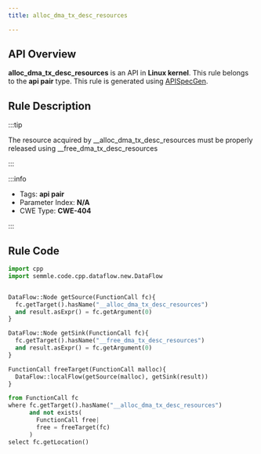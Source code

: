 ```yaml
---
title: alloc_dma_tx_desc_resources

---
```



## API Overview
**alloc_dma_tx_desc_resources** is an API in **Linux kernel**. This rule belongs to the **api pair** type. This rule is generated using [APISpecGen](../../tools/APISpecGen).
## Rule Description

:::tip

The resource acquired by __alloc_dma_tx_desc_resources must be properly released using __free_dma_tx_desc_resources

:::

:::info

- Tags: **api pair**
- Parameter Index: **N/A**
- CWE Type: **CWE-404**

:::

## Rule Code
```python
import cpp
import semmle.code.cpp.dataflow.new.DataFlow


DataFlow::Node getSource(FunctionCall fc){
  fc.getTarget().hasName("__alloc_dma_tx_desc_resources")
  and result.asExpr() = fc.getArgument(0)
}

DataFlow::Node getSink(FunctionCall fc){
  fc.getTarget().hasName("__free_dma_tx_desc_resources")
  and result.asExpr() = fc.getArgument(0)
}

FunctionCall freeTarget(FunctionCall malloc){
  DataFlow::localFlow(getSource(malloc), getSink(result))
}

from FunctionCall fc
where fc.getTarget().hasName("__alloc_dma_tx_desc_resources")
      and not exists(
        FunctionCall free| 
        free = freeTarget(fc)
      )
select fc.getLocation()

    
```